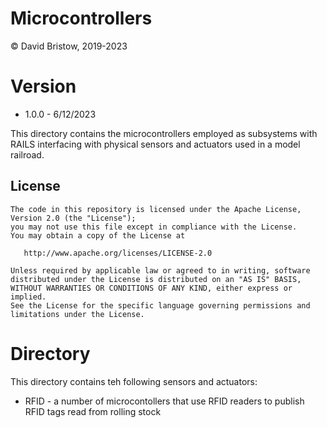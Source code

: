 # Microcontrollers
&copy; David Bristow, 2019-2023

# Version
* 1.0.0 - 6/12/2023

This directory contains the microcontrollers employed as subsystems with RAILS interfacing with physical sensors and actuators used in a model railroad.

## License

    The code in this repository is licensed under the Apache License, Version 2.0 (the "License");
    you may not use this file except in compliance with the License.
    You may obtain a copy of the License at

       http://www.apache.org/licenses/LICENSE-2.0

    Unless required by applicable law or agreed to in writing, software
    distributed under the License is distributed on an "AS IS" BASIS,
    WITHOUT WARRANTIES OR CONDITIONS OF ANY KIND, either express or implied.
    See the License for the specific language governing permissions and
    limitations under the License.


# Directory
This directory contains teh following sensors and actuators:

* RFID - a number of microcontollers that use RFID readers to publish RFID tags read from rolling stock
